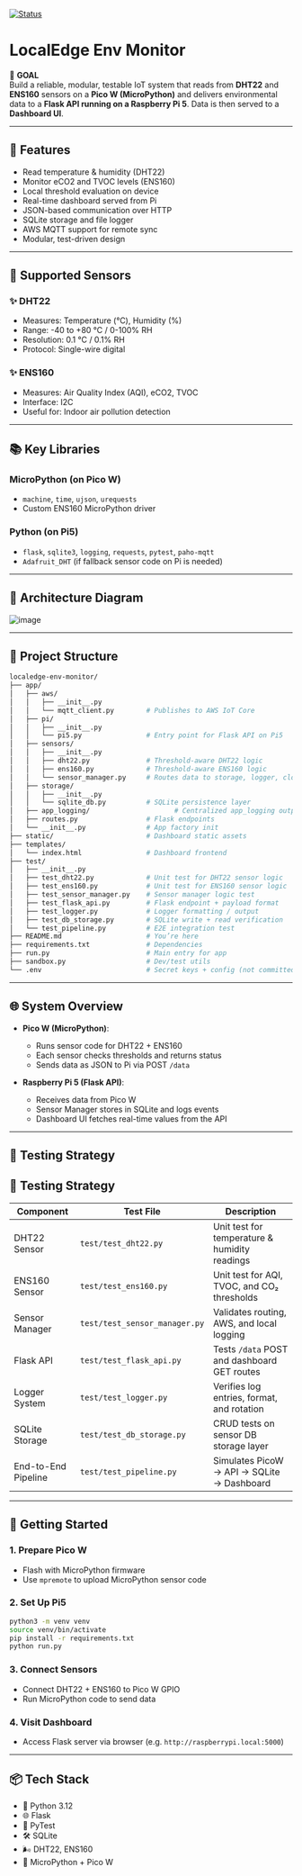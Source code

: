 [![Status](https://img.shields.io/badge/status-in_progress-yellow)]()

# LocalEdge Env Monitor

📅 **GOAL**  
Build a reliable, modular, testable IoT system that reads from **DHT22** and **ENS160** sensors on a **Pico W (MicroPython)** and delivers environmental data to a **Flask API running on a Raspberry Pi 5**. Data is then served to a **Dashboard UI**.

---

## 🔹 Features

- Read temperature & humidity (DHT22)
- Monitor eCO2 and TVOC levels (ENS160)
- Local threshold evaluation on device
- Real-time dashboard served from Pi
- JSON-based communication over HTTP
- SQLite storage and file logger
- AWS MQTT support for remote sync
- Modular, test-driven design


---

## 🩵 Supported Sensors

### ✨ DHT22
- Measures: Temperature (°C), Humidity (%)
- Range: -40 to +80 °C / 0-100% RH
- Resolution: 0.1 °C / 0.1% RH
- Protocol: Single-wire digital

### ✨ ENS160
- Measures: Air Quality Index (AQI), eCO2, TVOC
- Interface: I2C
- Useful for: Indoor air pollution detection

---

## 📚 Key Libraries

### MicroPython (on Pico W)
- `machine`, `time`, `ujson`, `urequests`
- Custom ENS160 MicroPython driver

### Python (on Pi5)
- `flask`, `sqlite3`, `logging`, `requests`, `pytest`, `paho-mqtt`
- `Adafruit_DHT` (if fallback sensor code on Pi is needed)

---

## 🎨 Architecture Diagram

![image](https://github.com/user-attachments/assets/95a894ba-115a-412a-a9ff-460b289d6355)

---

## 🧱 Project Structure

```bash
localedge-env-monitor/
├── app/
│   ├── aws/
│   │   ├── __init__.py
│   │   └── mqtt_client.py        # Publishes to AWS IoT Core
│   ├── pi/
│   │   ├── __init__.py
│   │   └── pi5.py                # Entry point for Flask API on Pi5
│   ├── sensors/
│   │   ├── __init__.py
│   │   ├── dht22.py              # Threshold-aware DHT22 logic
│   │   ├── ens160.py             # Threshold-aware ENS160 logic
│   │   └── sensor_manager.py     # Routes data to storage, logger, cloud
│   ├── storage/
│   │   ├── __init__.py
│   │   └── sqlite_db.py          # SQLite persistence layer
│   ├── app_logging/                     # Centralized app_logging output
│   ├── routes.py                 # Flask endpoints
│   └── __init__.py               # App factory init
├── static/                       # Dashboard static assets
├── templates/
│   └── index.html                # Dashboard frontend
├── test/
│   ├── __init__.py
│   ├── test_dht22.py             # Unit test for DHT22 sensor logic
│   ├── test_ens160.py            # Unit test for ENS160 sensor logic
│   ├── test_sensor_manager.py    # Sensor manager logic test
│   ├── test_flask_api.py         # Flask endpoint + payload format
│   ├── test_logger.py            # Logger formatting / output
│   ├── test_db_storage.py        # SQLite write + read verification
│   └── test_pipeline.py          # E2E integration test
├── README.md                     # You’re here
├── requirements.txt              # Dependencies
├── run.py                        # Main entry for app
├── sandbox.py                    # Dev/test utils
└── .env                          # Secret keys + config (not committed)
```

---

## 🌐 System Overview

- **Pico W (MicroPython)**:
  - Runs sensor code for DHT22 + ENS160
  - Each sensor checks thresholds and returns status
  - Sends data as JSON to Pi via POST `/data`

- **Raspberry Pi 5 (Flask API)**:
  - Receives data from Pico W
  - Sensor Manager stores in SQLite and logs events
  - Dashboard UI fetches real-time values from the API

---

## 🧪 Testing Strategy

## 🧪 Testing Strategy

| Component           | Test File                  | Description                                  |
| ------------------ | -------------------------- | -------------------------------------------- |
| DHT22 Sensor        | `test/test_dht22.py`        | Unit test for temperature & humidity readings |
| ENS160 Sensor       | `test/test_ens160.py`       | Unit test for AQI, TVOC, and CO₂ thresholds   |
| Sensor Manager      | `test/test_sensor_manager.py` | Validates routing, AWS, and local logging     |
| Flask API           | `test/test_flask_api.py`    | Tests `/data` POST and dashboard GET routes  |
| Logger System       | `test/test_logger.py`       | Verifies log entries, format, and rotation   |
| SQLite Storage      | `test/test_db_storage.py`   | CRUD tests on sensor DB storage layer        |
| End-to-End Pipeline | `test/test_pipeline.py`     | Simulates PicoW → API → SQLite → Dashboard   |
---

## 🚀 Getting Started

### 1. Prepare Pico W

- Flash with MicroPython firmware
- Use `mpremote` to upload MicroPython sensor code

### 2. Set Up Pi5

```bash
python3 -m venv venv
source venv/bin/activate
pip install -r requirements.txt
python run.py
```

### 3. Connect Sensors

- Connect DHT22 + ENS160 to Pico W GPIO
- Run MicroPython code to send data

### 4. Visit Dashboard

- Access Flask server via browser (e.g. `http://raspberrypi.local:5000`)

---

## 📦 Tech Stack

- 🐍 Python 3.12
- 🌐 Flask
- 🪪 PyTest
- 🛠 SQLite
- 🌬 DHT22, ENS160
- 📶 MicroPython + Pico W

 
